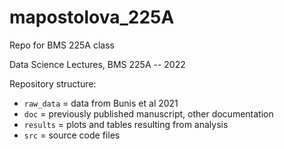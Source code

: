 # mapostolova_225A
 Repo for BMS 225A class

Data Science Lectures, BMS 225A -- 2022

Repository structure:

- `raw_data` = data from Bunis et al 2021
- `doc` = previously published manuscript, other documentation
- `results` = plots and tables resulting from analysis
- `src` = source code files